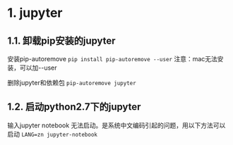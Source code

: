 # 1. jupyter



## 1.1. 卸载pip安装的jupyter

安装pip-autoremove
`pip install pip-autoremove --user`
注意：mac无法安装，可以加--user

删除jupyter和依赖包
`pip-autoremove jupyter`




## 1.2. 启动python2.7下的jupyter

输入jupyter notebook 无法启动。是系统中文编码引起的问题，用以下方法可以启动
`LANG=zn jupyter-notebook`